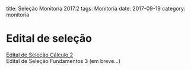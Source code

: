 title: Seleção Monitoria 2017.2
tags: Monitoria
date: 2017-09-19
category: monitoria

# Edital de seleção
[Edital de Seleção Cálculo 2]({filename}/arquivos/edital-monitoria-2017-2.pdf)  
Edital de Seleção Fundamentos 3 (em breve...)
